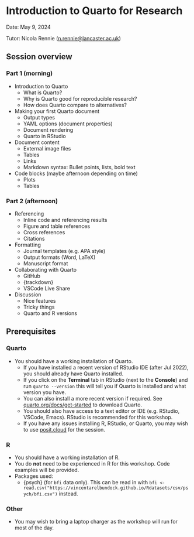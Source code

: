 # Introduction to Quarto for Research

Date: May 9, 2024

Tutor: Nicola Rennie ([n.rennie@lancaster.ac.uk](mailto:n.rennie@lancaster.ac.uk))

## Session overview

### Part 1 (morning)

* Introduction to Quarto
  * What is Quarto?
  * Why is Quarto good for reproducible research?
  * How does Quarto compare to alternatives?
* Making your first Quarto document
  * Output types
  * YAML options (document properties)
  * Document rendering
  * Quarto in RStudio
* Document content
  * External image files
  * Tables
  * Links
  * Markdown syntax: Bullet points, lists, bold text
* Code blocks (maybe afternoon depending on time)
  * Plots
  * Tables

### Part 2 (afternoon)

* Referencing
  * Inline code and referencing results
  * Figure and table references
  * Cross references
  * Citations
* Formatting
  * Journal templates (e.g. APA style)
  * Output formats (Word, LaTeX)
  * Manuscript format
* Collaborating with Quarto
  * GitHub
  * {trackdown}
  * VSCode Live Share
* Discussion
  * Nice features
  * Tricky things
  * Quarto and R versions

## Prerequisites

### Quarto

* You should have a working installation of Quarto.
  * If you have installed a recent version of RStudio IDE (after Jul 2022), you should already have Quarto installed.
  * If you click on the **Terminal** tab in RStudio (next to the **Console**) and run `quarto --version` this will tell you if Quarto is installed and what version you have.
  * You can also install a more recent version if required. See [quarto.org/docs/get-started](https://quarto.org/docs/get-started/) to download Quarto. 
  * You should also have access to a text editor or IDE (e.g. RStudio, VSCode, Emacs). RStudio is recommended for this workshop.
  * If you have any issues installing R, RStudio, or Quarto, you may wish to use [posit.cloud](https://posit.cloud/) for the session.

### R

* You should have a working installation of R.
* You do **not** need to be experienced in R for this workshop. Code examples will be provided.
* Packages used: 
  * {psych} (for `bfi` data only). This can be read in with `bfi <- read.csv("https://vincentarelbundock.github.io/Rdatasets/csv/psych/bfi.csv")` instead.

### Other

* You may wish to bring a laptop charger as the workshop will run for most of the day.

